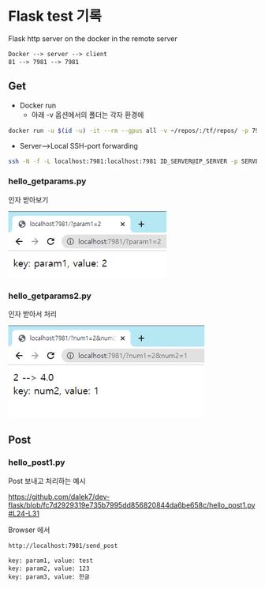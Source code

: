 # Flask test 기록
Flask http server on the docker in the remote server

```
Docker --> server --> client
81 --> 7981 --> 7981
```
## Get
* Docker run
    * 아래 -v 옵션에서의 폴더는 각자 환경에 
```bash
docker run -u $(id -u) -it --rm --gpus all -v ~/repos/:/tf/repos/ -p 7981:81 DOCKER_IMAGE bash
```

*  Server-->Local SSH-port forwarding
```bash
ssh -N -f -L localhost:7981:localhost:7981 ID_SERVER@IP_SERVER -p SERVER_SSH_PORT
```

### hello_getparams.py
인자 받아보기

<img src='images/img01.png' />


### hello_getparams2.py
인자 받아서 처리

<img src='images/img02.png' />

## Post 
### hello_post1.py
Post 보내고 처리하는 예시

https://github.com/dalek7/dev-flask/blob/fc7d2929319e735b7995dd856820844da6be658c/hello_post1.py#L24-L31

Browser 에서
```
http://localhost:7981/send_post
```


```
key: param1, value: test
key: param2, value: 123
key: param3, value: 한글
```
